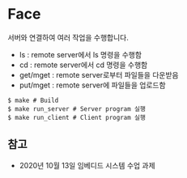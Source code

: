 # Face

서버와 연결하여 여러 작업을 수행합니다.

- ls : remote server에서 ls 명령을 수행함
- cd : remote server에서 cd 명령을 수행함
- get/mget : remote server로부터 파일들을 다운받음
- put/mget : remote server에 파일들을 업로드함

```
$ make # Build
$ make run_server # Server program 실행
$ make run_client # Client program 실행
```

## 참고

- 2020년 10월 13일 임베디드 시스템 수업 과제
